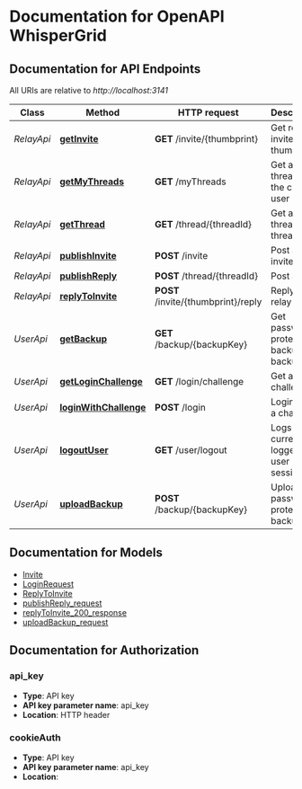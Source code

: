# Documentation for OpenAPI WhisperGrid

<a name="documentation-for-api-endpoints"></a>

## Documentation for API Endpoints

All URIs are relative to _http://localhost:3141_

| Class      | Method                                                       | HTTP request                        | Description                                |
| ---------- | ------------------------------------------------------------ | ----------------------------------- | ------------------------------------------ |
| _RelayApi_ | [**getInvite**](Apis/RelayApi.md#getinvite)                  | **GET** /invite/{thumbprint}        | Get relay invite by thumbprint             |
| _RelayApi_ | [**getMyThreads**](Apis/RelayApi.md#getmythreads)            | **GET** /myThreads                  | Get all threads for the current user       |
| _RelayApi_ | [**getThread**](Apis/RelayApi.md#getthread)                  | **GET** /thread/{threadId}          | Get a thread by threadId                   |
| _RelayApi_ | [**publishInvite**](Apis/RelayApi.md#publishinvite)          | **POST** /invite                    | Post an invite                             |
| _RelayApi_ | [**publishReply**](Apis/RelayApi.md#publishreply)            | **POST** /thread/{threadId}         | Post a reply                               |
| _RelayApi_ | [**replyToInvite**](Apis/RelayApi.md#replytoinvite)          | **POST** /invite/{thumbprint}/reply | Reply to a relay invite                    |
| _UserApi_  | [**getBackup**](Apis/UserApi.md#getbackup)                   | **GET** /backup/{backupKey}         | Get password-protected backup by backupKey |
| _UserApi_  | [**getLoginChallenge**](Apis/UserApi.md#getloginchallenge)   | **GET** /login/challenge            | Get a login challenge                      |
| _UserApi_  | [**loginWithChallenge**](Apis/UserApi.md#loginwithchallenge) | **POST** /login                     | Login with a challenge                     |
| _UserApi_  | [**logoutUser**](Apis/UserApi.md#logoutuser)                 | **GET** /user/logout                | Logs out current logged in user session    |
| _UserApi_  | [**uploadBackup**](Apis/UserApi.md#uploadbackup)             | **POST** /backup/{backupKey}        | Upload a password-protected backup         |

<a name="documentation-for-models"></a>

## Documentation for Models

- [Invite](./Models/Invite.md)
- [LoginRequest](./Models/LoginRequest.md)
- [ReplyToInvite](./Models/ReplyToInvite.md)
- [publishReply_request](./Models/publishReply_request.md)
- [replyToInvite_200_response](./Models/replyToInvite_200_response.md)
- [uploadBackup_request](./Models/uploadBackup_request.md)

<a name="documentation-for-authorization"></a>

## Documentation for Authorization

<a name="api_key"></a>

### api_key

- **Type**: API key
- **API key parameter name**: api_key
- **Location**: HTTP header

<a name="cookieAuth"></a>

### cookieAuth

- **Type**: API key
- **API key parameter name**: api_key
- **Location**:
